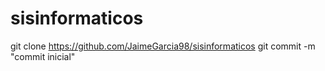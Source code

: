 # sisinformaticos
git clone https://github.com/JaimeGarcia98/sisinformaticos
git commit -m "commit inicial"